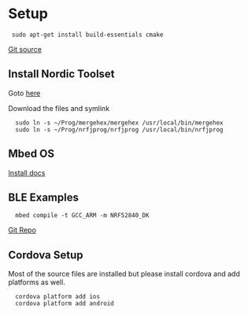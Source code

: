 # Setup

 ```
  sudo apt-get install build-essentials cmake
 ```

[Git source](https://github.com/thomsten/nrf-blinky.git)

## Install Nordic Toolset

Goto [here](http://infocenter.nordicsemi.com/index.jsp?topic=%2Fcom.nordic.infocenter.tools%2Fdita%2Ftools%2Fnrf5x_command_line_tools%2Fnrf5x_installation.html)

Download the files and symlink
```
  sudo ln -s ~/Prog/mergehex/mergehex /usr/local/bin/mergehex
  sudo ln -s ~/Prog/nrfjprog/nrfjprog /usr/local/bin/nrfjprog
```

## Mbed OS

[Install docs](http://docs.yottabuild.org/#installing-on-linux)

## BLE Examples

```
  mbed compile -t GCC_ARM -m NRF52840_DK
```

[Git Repo](https://github.com/ARMmbed/mbed-os-example-ble.git)


## Cordova Setup

Most of the source files are installed but please install cordova and add platforms as well.

```
  cordova platform add ios
  cordova platform add android
```